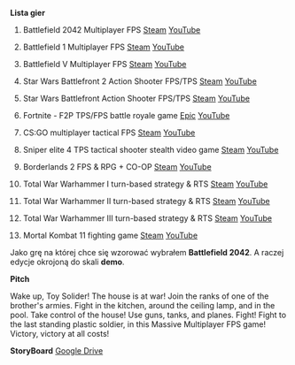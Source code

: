 **Lista gier**

1. Battlefield 2042 Multiplayer FPS
[Steam](https://store.steampowered.com/app/1517290/Battlefield_2042/)
[YouTube](https://www.youtube.com/watch?v=GO_fOMTJ2Js&)

2. Battlefield 1 Multiplayer FPS
[Steam](https://store.steampowered.com/app/1238840/Battlefield_1/)
[YouTube](https://www.youtube.com/watch?v=kp0NkOZiokM)

3. Battlefield V Multiplayer FPS
[Steam](https://store.steampowered.com/app/1238810/Battlefield_V/)
[YouTube](https://www.youtube.com/watch?v=tLWEIr4OIv8)

4. Star Wars Battlefront 2 Action Shooter FPS/TPS
[Steam](https://store.steampowered.com/app/1237950/STAR_WARS_Battlefront_II/)
[YouTube](https://www.youtube.com/watch?v=fOPVfGSBf3Q)

5. Star Wars Battlefront Action Shooter FPS/TPS
[Steam](https://store.steampowered.com/app/1237980/STAR_WARS_Battlefront/)
[YouTube](https://www.youtube.com/watch?v=j-zRlfBwrKY)

6. Fortnite - F2P TPS/FPS battle royale game 
[Epic](https://www.epicgames.com/fortnite/pl/home?sessionInvalidated=true)
[YouTube](https://www.youtube.com/watch?v=RvAdUYDlH3c)

7. CS:GO  multiplayer tactical FPS
[Steam](https://store.steampowered.com/app/730/CounterStrike_Global_Offensive/)
[YouTube](https://www.youtube.com/watch?v=4SH4QaEyxMc)

8. Sniper elite 4 TPS tactical shooter stealth video game
[Steam](https://store.steampowered.com/app/312660/Sniper_Elite_4/)
[YouTube](https://www.youtube.com/watch?v=pNzSbUKsHxg)

9. Borderlands 2 FPS & RPG + CO-OP
[Steam](https://store.steampowered.com/app/49520/Borderlands_2/)
[YouTube](https://www.youtube.com/watch?v=ZPR5aX9wrIQ)

10. Total War Warhammer I turn-based strategy & RTS
[Steam](https://store.steampowered.com/app/364360/Total_War_WARHAMMER/)
[YouTube](https://www.youtube.com/watch?v=_bjFMNKT8Ng&)

11. Total War Warhammer II  turn-based strategy & RTS
[Steam](https://store.steampowered.com/app/594570/Total_War_WARHAMMER_II/)
[YouTube](https://www.youtube.com/watch?v=FtTW99k9PXI&)

12. Total War Warhammer III turn-based strategy & RTS
[Steam](https://store.steampowered.com/app/1142710/Total_War_WARHAMMER_III/)
[YouTube](https://www.youtube.com/watch?v=3tSEvLPNrSk&)

13. Mortal Kombat 11 fighting game
[Steam](https://store.steampowered.com/app/976310/Mortal_Kombat11/)
[YouTube](https://www.youtube.com/watch?v=tP07VRCOu48&)

Jako grę na której chce się wzorować wybrałem **Battlefield 2042**. A raczej edycje okrojoną do skali **demo**.

**Pitch**

Wake up, Toy Solider! The house is at war! Join the ranks of one of the brother's armies. Fight in the kitchen, around the ceiling lamp, and in the pool. Take control of the house! Use guns, tanks, and planes. Fight! Fight to the last standing plastic soldier, in this Massive Multiplayer FPS game! Victory, victory at all costs!


**StoryBoard**
[Google Drive](https://drive.google.com/drive/folders/1MHxXUlFPi7-bLOkv0q_nexgipcqoJWj2?usp=sharing)